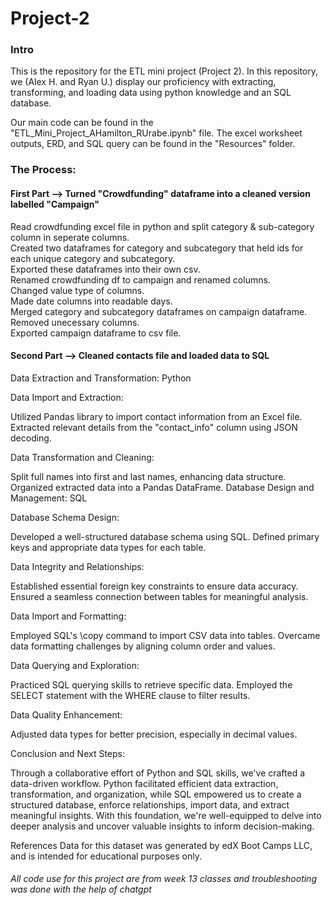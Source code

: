 # Project-2

### Intro
This is the repository for the ETL mini project (Project 2). In this repository, we (Alex H. and Ryan U.) display our proficiency with extracting, transforming, and loading data using python knowledge and an SQL database. 

Our main code can be found in the "ETL_Mini_Project_AHamilton_RUrabe.ipynb" file. The excel worksheet outputs, ERD, and SQL query can be found in the "Resources" folder.


### The Process:

#### First Part --> Turned "Crowdfunding" dataframe into a cleaned version labelled "Campaign"
Read crowdfunding excel file in python and split category & sub-category column in seperate columns.\
Created two dataframes for category and subcategory that held ids for each unique category and subcategory. \
Exported these dataframes into their own csv.\
Renamed crowdfunding df to campaign and renamed columns.\
Changed value type of columns.\
Made date columns into readable days.\
Merged category and subcategory dataframes on campaign dataframe.\
Removed unecessary columns.\
Exported campaign dataframe to csv file.

#### Second Part --> Cleaned contacts file and loaded data to SQL
Data Extraction and Transformation: Python

Data Import and Extraction:

Utilized Pandas library to import contact information from an Excel file.
Extracted relevant details from the "contact_info" column using JSON decoding.

Data Transformation and Cleaning:

Split full names into first and last names, enhancing data structure.
Organized extracted data into a Pandas DataFrame.
Database Design and Management: SQL

Database Schema Design:

Developed a well-structured database schema using SQL.
Defined primary keys and appropriate data types for each table.

Data Integrity and Relationships:

Established essential foreign key constraints to ensure data accuracy.
Ensured a seamless connection between tables for meaningful analysis.

Data Import and Formatting:

Employed SQL's \copy command to import CSV data into tables.
Overcame data formatting challenges by aligning column order and values.

Data Querying and Exploration:

Practiced SQL querying skills to retrieve specific data.
Employed the SELECT statement with the WHERE clause to filter results.

Data Quality Enhancement:

Adjusted data types for better precision, especially in decimal values.

Conclusion and Next Steps:

Through a collaborative effort of Python and SQL skills, we've crafted a data-driven workflow. Python facilitated efficient data extraction, transformation, and organization, while SQL empowered us to create a structured database, enforce relationships, import data, and extract meaningful insights. With this foundation, we're well-equipped to delve into deeper analysis and uncover valuable insights to inform decision-making.

References
Data for this dataset was generated by edX Boot Camps LLC, and is intended for educational purposes only.

###### All code use for this project are from week 13 classes and troubleshooting was done with the help of chatgpt


